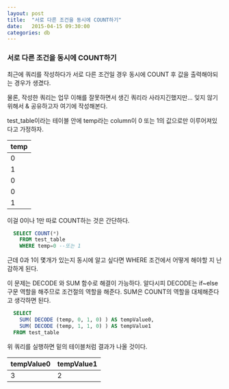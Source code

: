 ```yaml
---
layout: post
title:  "서로 다른 조건을 동시에 COUNT하기"
date:   2015-04-15 09:30:00
categories: db
---
```



### 서로 다른 조건을 동시에 COUNT하기
  
최근에 쿼리를 작성하다가 서로 다른 조건일 경우 동시에 COUNT 후
값을 출력해야되는 경우가 생겼다.

물론, 작성한 쿼리는 업무 이해를 잘못하면서 생긴 쿼리라 사라지긴했지만...
잊지 않기 위해서 & 공유하고자 여기에 작성해본다.

test_table이라는 테이블 안에 temp라는 column이 0 또는 1의 값으로만 이루어져있다고 가정하자.

temp|
----|
0 |
1 |
0 |
0 |
1 |

이걸 0이나 1만 따로 COUNT하는 것은 간단하다.

```sql
  SELECT COUNT(*)
    FROM test_table
    WHERE temp=0 --또는 1
```

근데 0과 1이 몇개가 있는지 동시에 알고 싶다면
WHERE 조건에서 어떻게 해야할 지 난감하게 된다.

이 문제는 DECODE 와 SUM 함수로 해결이 가능하다.
알다시피 DECODE는 if~else 구문 역할을 해주므로 조건절의 역할을 해준다.
SUM은 COUNT의 역할을 대체해준다고 생각하면 된다.

```sql
  SELECT
    SUM( DECODE (temp, 0, 1, 0) ) AS tempValue0,
    SUM( DECODE (temp, 1, 1, 0) ) AS tempValue1
  FROM test_table
```

위 쿼리를 실행하면 밑의 테이블처럼 결과가 나올 것이다.

tempValue0 | tempValue1
-----------|------------
3 |2
